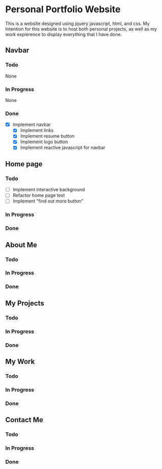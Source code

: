 # Personal Portfolio Website

This is a website designed using jquery javascript, html, and css.
My Intention for this website is to host both personal projects, as
well as my work expierence to display everything that I have done.

## Navbar

### Todo

None

### In Progress

None

### Done

- [x] Implement navbar
  - [x] Implement links
  - [x] Implement resume button
  - [x] Implement logo button
  - [x] Implement reactive javascript for navbar

## Home page

### Todo

- [ ] Implement interactive background
- [ ] Refactor home page text
- [ ] Implement "find out more button"

### In Progress

### Done

## About Me

### Todo

### In Progress

### Done

## My Projects

### Todo

### In Progress

### Done

## My Work

### Todo

### In Progress

### Done

## Contact Me

### Todo

### In Progress

### Done
